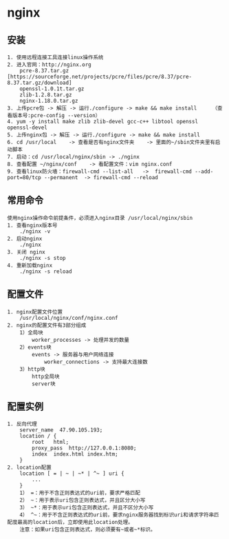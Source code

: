 # nginx

## 安装
    1. 使用远程连接工具连接linux操作系统
    2. 进入官网：http://nginx.org 
        pcre-8.37.tar.gz    [https://sourceforge.net/projects/pcre/files/pcre/8.37/pcre-8.37.tar.gz/download]
        openssl-1.0.1t.tar.gz
        zlib-1.2.8.tar.gz
        nginx-1.18.0.tar.gz 
    3. 上传pcre包 -> 解压 -> 运行./configure -> make && make install     （查看版本号:pcre-config --version）           
    4. yum -y install make zlib zlib-devel gcc-c++ libtool openssl openssl-devel    
    5. 上传nginx包 -> 解压 -> 运行./configure -> make && make install 
    6. cd /usr/local    -> 查看是否有nginx文件夹    -> 里面的~/sbin文件夹里有启动脚本
    7. 启动：cd /usr/local/nginx/sbin -> ./nginx
    8. 查看配置 ~/nginx/conf    -> 看配置文件：vim nginx.conf
    9. 查看linux防火墙：firewall-cmd --list-all   ->  firewall-cmd --add-port=80/tcp --permanent  -> firewall-cmd --reload

## 常用命令
    使用nginx操作命令前提条件，必须进入nginx目录 /usr/local/nginx/sbin
    1. 查看nginx版本号
        ./nginx -v
    2. 启动nginx
        ./nginx
    3. 关闭 nginx
        ./nginx -s stop
    4. 重新加载nginx
        ./nginx -s reload

## 配置文件
    1. nginx配置文件位置
        /usr/local/nginx/conf/nginx.conf   
    2. nginx的配置文件有3部分组成
        1）全局块
            worker_processes -> 处理并发的数量    
        2）events块
            events -> 服务器与用户网络连接
                worker_connections -> 支持最大连接数    
        3）http块     
            http全局块
            server块

## 配置实例
    1. 反向代理          
        server_name  47.90.105.193;
        location / {
            root   html;
            proxy_pass  http://127.0.0.1:8080;
            index  index.html index.htm;
        }            
    2. location配置
        location [ = | ~ | ~* | ^~ ] uri {
            ...
        }    
        1） =：用于不含正则表达式的uri前，要求严格匹配
        2） ~：用于表示uri包含正则表达式，并且区分大小写                       
        3） ~*：用于表示uri包含正则表达式，并且不区分大小写    
        4） ^~：用于不含正则表达式的uri前，要求nginx服务器找到标识uri和请求字符串匹配度最高的location后，立即使用此location处理。
        注意：如果uri包含正则表达式，则必须要有~或者~*标识。                           